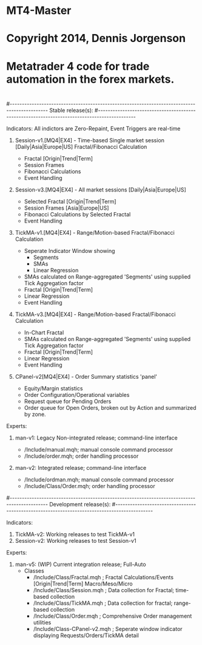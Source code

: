 # MT4-Master
# Copyright 2014, Dennis Jorgenson

# 
# Metatrader 4 code for trade automation in the forex markets.
# 

#---------------------------------------------------------------------------------------------
Stable release(s):
#---------------------------------------------------------------------------------------------

Indicators: All indictors are Zero-Repaint, Event Triggers are real-time

1. Session-v1.[MQ4|EX4] - Time-based Single market session [Daily|Asia|Europe|US] Fractal/Fibonacci Calculation
   - Fractal [Origin|Trend|Term]
   - Session Frames
   - Fibonacci Calculations
   - Event Handling
    
2. Session-v3.[MQ4|EX4] - All market sessions [Daily|Asia|Europe|US]
   - Selected Fractal [Origin|Trend|Term]
   - Session Frames [Asia|Europe|US]
   - Fibonacci Calculations by Selected Fractal
   - Event Handling
    
3. TickMA-v1.[MQ4|EX4] - Range/Motion-based Fractal/Fibonacci Calculation
   - Seperate Indicator Window showing
       - Segments
       - SMAs
       - Linear Regression
   - SMAs calculated on Range-aggregated 'Segments' using supplied Tick Aggregation factor
   - Fractal [Origin|Trend|Term]
   - Linear Regression
   - Event Handling
    
4. TickMA-v3.[MQ4|EX4] - Range/Motion-based Fractal/Fibonacci Calculation
   - In-Chart Fractal
   - SMAs calculated on Range-aggregated 'Segments' using supplied Tick Aggregation factor
   - Fractal [Origin|Trend|Term]
   - Linear Regression
   - Event Handling

5. CPanel-v2[MQ4|EX4] - Order Summary statistics 'panel'
   - Equity/Margin statistics
   - Order Configuration/Operational variables
   - Request queue for Pending Orders
   - Order queue for Open Orders, broken out by Action and summarized by zone.

Experts:

1. man-v1: Legacy Non-integrated release; command-line interface
    - /Include/manual.mqh; manual console command processor
    - /Include/order.mqh; order handling processor


2. man-v2: Integrated release; command-line interface
    - /Include/ordman.mqh; manual console command processor
    - /Include/Class/Order.mqh; order handling processor

#---------------------------------------------------------------------------------------------
Development release(s):
#---------------------------------------------------------------------------------------------

Indicators:

1. TickMA-v2: Working releases to test TickMA-v1
2. Session-v2: Working releases to test Session-v1

Experts:

1. man-v5: (WIP) Current integration release; Full-Auto
   - Classes
     - /Include/Class/Fractal.mqh   ; Fractal Calculations/Events [Origin|Trend|Term] Macro/Meso/Micro 
     - /Include/Class/Session.mqh   ; Data collection for Fractal; time-based collection
     - /Include/Class/TickMA.mqh    ; Data collection for fractal; range-based collection
     - /Include/Class/Order.mqh     ; Comprehensive Order management utilities
     - /Include/Class-CPanel-v2.mqh ; Seperate window indicator displaying Requests/Orders/TickMA detail 

